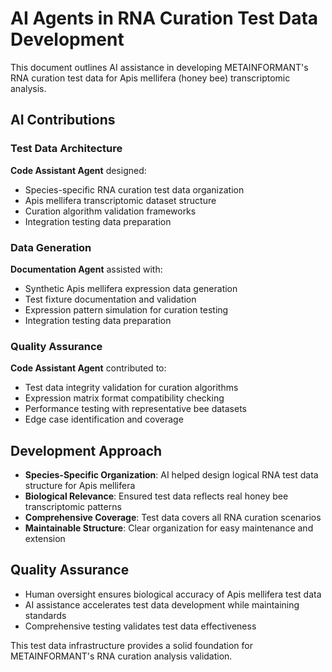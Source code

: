 # AI Agents in RNA Curation Test Data Development

This document outlines AI assistance in developing METAINFORMANT's RNA curation test data for Apis mellifera (honey bee) transcriptomic analysis.

## AI Contributions

### Test Data Architecture
**Code Assistant Agent** designed:
- Species-specific RNA curation test data organization
- Apis mellifera transcriptomic dataset structure
- Curation algorithm validation frameworks
- Integration testing data preparation

### Data Generation
**Documentation Agent** assisted with:
- Synthetic Apis mellifera expression data generation
- Test fixture documentation and validation
- Expression pattern simulation for curation testing
- Integration testing data preparation

### Quality Assurance
**Code Assistant Agent** contributed to:
- Test data integrity validation for curation algorithms
- Expression matrix format compatibility checking
- Performance testing with representative bee datasets
- Edge case identification and coverage

## Development Approach

- **Species-Specific Organization**: AI helped design logical RNA test data structure for Apis mellifera
- **Biological Relevance**: Ensured test data reflects real honey bee transcriptomic patterns
- **Comprehensive Coverage**: Test data covers all RNA curation scenarios
- **Maintainable Structure**: Clear organization for easy maintenance and extension

## Quality Assurance

- Human oversight ensures biological accuracy of Apis mellifera test data
- AI assistance accelerates test data development while maintaining standards
- Comprehensive testing validates test data effectiveness

This test data infrastructure provides a solid foundation for METAINFORMANT's RNA curation analysis validation.
